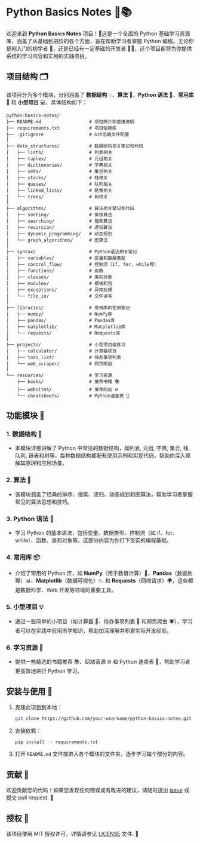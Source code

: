 # Python Basics Notes 🐍📚

欢迎来到 **Python Basics Notes** 项目！🎉这是一个全面的 Python 基础学习资源库，涵盖了从基础到进阶的各个方面，旨在帮助学习者掌握 Python 编程。无论你是刚入门的初学者 🐣，还是已经有一定基础的开发者 👩‍💻，这个项目都将为你提供系统的学习内容和实用的实践项目。

## 项目结构 🗂️

该项目分为多个模块，分别涵盖了 **数据结构** 💡、**算法** 🔢、**Python 语法** 📖、**常用库** 🧰 和 **小型项目** 💻，具体结构如下：

```
python-basics-notes/
├── README.md                  # 项目简介和使用说明
├── requirements.txt           # 项目依赖库
├── .gitignore                 # Git忽略文件配置
│
├── data_structures/           # 数据结构相关笔记和代码
│   ├── lists/                 # 列表相关
│   ├── tuples/                # 元组相关
│   ├── dictionaries/          # 字典相关
│   ├── sets/                  # 集合相关
│   ├── stacks/                # 栈相关
│   ├── queues/                # 队列相关
│   ├── linked_lists/          # 链表相关
│   └── trees/                 # 树相关
│
├── algorithms/                # 算法相关笔记和代码
│   ├── sorting/               # 排序算法
│   ├── searching/             # 搜索算法
│   ├── recursion/             # 递归算法
│   ├── dynamic_programming/   # 动态规划
│   └── graph_algorithms/      # 图算法
│
├── syntax/                    # Python语法相关笔记
│   ├── variables/             # 变量和数据类型
│   ├── control_flow/          # 控制流（if, for, while等）
│   ├── functions/             # 函数
│   ├── classes/               # 类和对象
│   ├── modules/               # 模块和包
│   ├── exceptions/            # 异常处理
│   └── file_io/               # 文件读写
│
├── libraries/                 # 常用库的使用笔记
│   ├── numpy/                 # NumPy库
│   ├── pandas/                # Pandas库
│   ├── matplotlib/            # Matplotlib库
│   └── requests/              # Requests库
│
├── projects/                  # 小型项目或练习
│   ├── calculator/            # 计算器项目
│   ├── todo_list/             # 待办事项列表
│   └── web_scraper/           # 网页爬虫
│
└── resources/                 # 学习资源
    ├── books/                 # 推荐书籍 📚
    ├── websites/              # 推荐网站 🌐
    └── cheatsheets/           # Python速查表 📝
```

## 功能模块 🚀

### 1. **数据结构** 🧱

- 本模块详细讲解了 Python 中常见的数据结构，如列表, 元组, 字典, 集合, 栈, 队列, 链表和树等。每种数据结构都配有使用示例和实现代码，帮助你深入理解其原理和应用场景。

### 2. **算法** 🧠

- 该模块涵盖了经典的排序、搜索、递归、动态规划和图算法，帮助学习者掌握常见的算法思想和技巧。

### 3. **Python 语法** 📝

- 学习 Python 的基本语法，包括变量、数据类型、控制流（如 if、for、while）、函数、类和对象等。这部分内容为你打下坚实的编程基础。

### 4. **常用库** 📦

- 介绍了常用的 Python 库，如 **NumPy**（用于数值计算）🔢、**Pandas**（数据处理）📊、**Matplotlib**（数据可视化）📉 和 **Requests**（网络请求）🌍，这些都是数据科学、Web 开发等领域的重要工具。

### 5. **小型项目** 💡

- 通过一些简单的小项目（如计算器 🧮、待办事项列表 📝 和网页爬虫 🕷️），学习者可以在实践中应用所学知识，帮助加深理解并积累实际开发经验。

### 6. **学习资源** 🌟

- 提供一些精选的书籍推荐 📚、网站资源 🌐 和 Python 速查表 📝，帮助学习者更高效地进行 Python 学习。

## 安装与使用 🚀

1. 克隆此项目到本地：

   ```bash
   git clone https://github.com/your-username/python-basics-notes.git
   ```

2. 安装依赖：

   ```bash
   pip install -r requirements.txt
   ```

3. 打开 `README.md` 文件或进入各个模块的文件夹，逐步学习每个部分的内容。

## 贡献 🎉

欢迎贡献您的代码！如果您发现任何错误或有改进的建议，请随时提出 [issue](https://github.com/your-username/python-basics-notes/issues) 或提交 pull request. 🤝

## 授权 📝

该项目使用 MIT 授权许可，详情请参见 [LICENSE](https://chatgpt.com/c/LICENSE) 文件. 📄